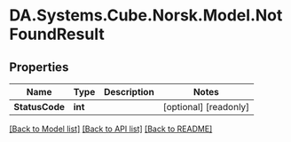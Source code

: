 # DA.Systems.Cube.Norsk.Model.NotFoundResult

## Properties

Name | Type | Description | Notes
------------ | ------------- | ------------- | -------------
**StatusCode** | **int** |  | [optional] [readonly] 

[[Back to Model list]](../README.md#documentation-for-models) [[Back to API list]](../README.md#documentation-for-api-endpoints) [[Back to README]](../README.md)

